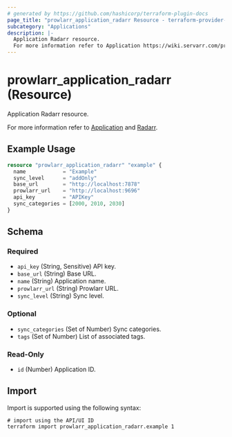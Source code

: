 ```yaml
---
# generated by https://github.com/hashicorp/terraform-plugin-docs
page_title: "prowlarr_application_radarr Resource - terraform-provider-prowlarr"
subcategory: "Applications"
description: |-
  Application Radarr resource.
  For more information refer to Application https://wiki.servarr.com/prowlarr/settings#applications and Radarr https://wiki.servarr.com/prowlarr/supported#radarr.
---
```


# prowlarr_application_radarr (Resource)

<!-- subcategory:Applications -->Application Radarr resource.
For more information refer to [Application](https://wiki.servarr.com/prowlarr/settings#applications) and [Radarr](https://wiki.servarr.com/prowlarr/supported#radarr).

## Example Usage

```terraform
resource "prowlarr_application_radarr" "example" {
  name            = "Example"
  sync_level      = "addOnly"
  base_url        = "http://localhost:7878"
  prowlarr_url    = "http://localhost:9696"
  api_key         = "APIKey"
  sync_categories = [2000, 2010, 2030]
}
```

<!-- schema generated by tfplugindocs -->
## Schema

### Required

- `api_key` (String, Sensitive) API key.
- `base_url` (String) Base URL.
- `name` (String) Application name.
- `prowlarr_url` (String) Prowlarr URL.
- `sync_level` (String) Sync level.

### Optional

- `sync_categories` (Set of Number) Sync categories.
- `tags` (Set of Number) List of associated tags.

### Read-Only

- `id` (Number) Application ID.

## Import

Import is supported using the following syntax:

```shell
# import using the API/UI ID
terraform import prowlarr_application_radarr.example 1
```
